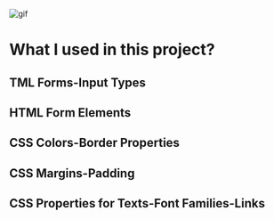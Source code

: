 ![gif](/img/Netflix.gif)

# What I used in this project?

## TML Forms-Input Types

## HTML Form Elements

## CSS Colors-Border Properties

## CSS Margins-Padding

## CSS Properties for Texts-Font Families-Links
